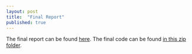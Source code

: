 ```yaml
---
layout: post
title:  "Final Report"
published: true
---
```


The final report can be found [here][report].
The final code can be found [in this zip folder][zip].

[report]: {{site.baseurl}}/files/final-paper.pdf
[zip]: {{site.baseurl}}/files/importing-wn.zip